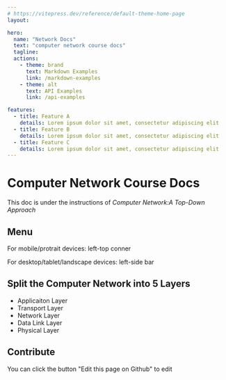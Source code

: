 ```yaml
---
# https://vitepress.dev/reference/default-theme-home-page
layout: 

hero:
  name: "Network Docs"
  text: "computer network course docs"
  tagline: 
  actions:
    - theme: brand
      text: Markdown Examples
      link: /markdown-examples
    - theme: alt
      text: API Examples
      link: /api-examples

features:
  - title: Feature A
    details: Lorem ipsum dolor sit amet, consectetur adipiscing elit
  - title: Feature B
    details: Lorem ipsum dolor sit amet, consectetur adipiscing elit
  - title: Feature C
    details: Lorem ipsum dolor sit amet, consectetur adipiscing elit
---
```


# Computer Network Course Docs

This doc is under the instructions of *Computer Network:A Top-Down Approach*

## Menu
For mobile/protrait devices: left-top conner

For desktop/tablet/landscape devices: left-side bar

## Split the Computer Network into 5 Layers
- Applicaiton Layer
- Transport Layer
- Network Layer
- Data Link Layer
- Physical Layer

## Contribute
You can click the button "Edit this page on Github" to edit